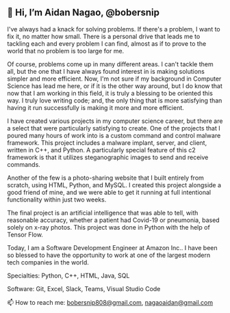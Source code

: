 ## 👋 Hi, I’m Aidan Nagao, @bobersnip

I've always had a knack for solving problems. If there's a problem, I want to fix it, no matter how small. There is a personal drive that leads me to tackling each and every problem I can find, almost as if to prove to the world that no problem is too large for me.

Of course, problems come up in many different areas. I can't tackle them all, but the one that I have always found interest in is making solutions simpler and more efficient. Now, I'm not sure if my background in Computer Science has lead me here, or if it is the other way around, but I do know that now that I am working in this field, it is truly a blessing to be oriented this way. I truly love writing code; and, the only thing that is more satisfying than having it run successfully is making it more and more efficient.

I have created various projects in my computer science career, but there are a select that were particularly satisfying to create. One of the projects that I poured many hours of work into is a custom command and control malware framework. This project includes a malware implant, server, and client, written in C++, and Python. A particularly special feature of this c2 framework is that it utilizes steganographic images to send and receive commands. 

Another of the few is a photo-sharing website that I built entirely from scratch, using HTML, Python, and MySQL. I created this project alongside a good friend of mine, and we were able to get it running at full intentional functionality within just two weeks. 

The final project is an artificial intelligence that was able to tell, with reasonable accuracy, whether a patient had Covid-19 or pneumonia, based solely on x-ray photos. This project was done in Python with the help of Tensor Flow.

Today, I am a Software Development Engineer at Amazon Inc.. I have been so blessed to have the opportunity to work at one of the largest modern tech companies in the world.

Specialties: Python, C++, HTML, Java, SQL

Software: Git, Excel, Slack, Teams, Visual Studio Code

📫 How to reach me: bobersnip808@gmail.com, nagaoaidan@gmail.com



<!---
bobersnip/bobersnip is a ✨ special ✨ repository because its `README.md` (this file) appears on your GitHub profile.
You can click the Preview link to take a look at your changes.
--->
